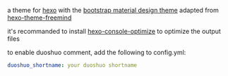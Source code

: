 a theme for [hexo](http://www.hexo.io) with the [bootstrap material design theme](http://fezvrasta.github.io/bootstrap-material-design/) adapted from [hexo-theme-freemind](https://github.com/wzpan/hexo-theme-freemind)

it's recommanded to install [hexo-console-optimize](https://github.com/FlashSoft/hexo-console-optimize) to optimize the output files

to enable duoshuo comment, add the following to config.yml:
```yml
duoshuo_shortname: your duoshuo shortname
```
